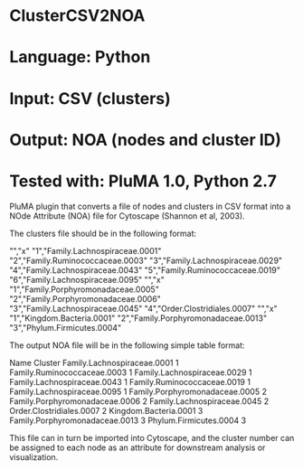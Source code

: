# ClusterCSV2NOA
# Language: Python
# Input: CSV (clusters)
# Output: NOA (nodes and cluster ID)
# Tested with: PluMA 1.0, Python 2.7

PluMA plugin that converts a file of nodes and clusters in CSV format into
a NOde Attribute (NOA) file for Cytoscape (Shannon et al, 2003).

The clusters file should be in the following format:

"","x"
"1","Family.Lachnospiraceae.0001"
"2","Family.Ruminococcaceae.0003"
"3","Family.Lachnospiraceae.0029"
"4","Family.Lachnospiraceae.0043"
"5","Family.Ruminococcaceae.0019"
"6","Family.Lachnospiraceae.0095"
"","x"
"1","Family.Porphyromonadaceae.0005"
"2","Family.Porphyromonadaceae.0006"
"3","Family.Lachnospiraceae.0045"
"4","Order.Clostridiales.0007"
"","x"
"1","Kingdom.Bacteria.0001"
"2","Family.Porphyromonadaceae.0013"
"3","Phylum.Firmicutes.0004"

The output NOA file will be in the following simple table format:

Name	Cluster
Family.Lachnospiraceae.0001	1
Family.Ruminococcaceae.0003	1
Family.Lachnospiraceae.0029	1
Family.Lachnospiraceae.0043	1
Family.Ruminococcaceae.0019	1
Family.Lachnospiraceae.0095	1
Family.Porphyromonadaceae.0005	2
Family.Porphyromonadaceae.0006	2
Family.Lachnospiraceae.0045	2
Order.Clostridiales.0007	2
Kingdom.Bacteria.0001	3
Family.Porphyromonadaceae.0013	3
Phylum.Firmicutes.0004	3

This file can in turn be imported into Cytoscape, and the cluster number
can be assigned to each node as an attribute for downstream analysis or visualization.
